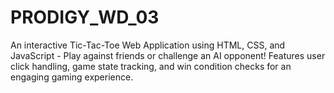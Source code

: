 # PRODIGY_WD_03
An interactive Tic-Tac-Toe Web Application using HTML, CSS, and JavaScript - Play against friends or challenge an AI opponent! Features user click handling, game state tracking, and win condition checks for an engaging gaming experience.
